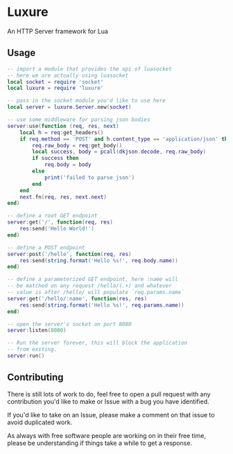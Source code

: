 # Luxure

An HTTP Server framework for Lua

## Usage

```lua
-- import a module that provides the api of luasocket
-- here we are actually using luasocket
local socket = require 'socket'
local luxure = require 'luxure'

-- pass in the socket module you'd like to use here
local server = luxure.Server.new(socket)

-- use some middleware for parsing json bodies
server:use(function (req, res, next)
    local h = req:get_headers()
    if req.method == 'POST' and h.content_type == 'application/json' then
        req.raw_body = req:get_body()
        local success, body = pcall(dkjson.decode, req.raw_body)
        if success then
            req.body = body
        else
            print('failed to parse json')
        end
    end
    next.fn(req, res, next.next)
end)

-- define a root GET endpoint
server:get('/', function(req, res) 
    res:send('Hello World!')
end)

-- define a POST endpoint
server:post('/hello', function(req, res)
    res:send(string.format('Hello %s!', req.body.name))
end)

-- define a parameterized GET endpoint, here :name will
-- be matched on any request /hello/(.+) and whatever
-- value is after /hello/ will populate `req.params.name`
server:get('/hello/:name', function(res, res)
    res:send(string.format('Hello %s!', req.params.name))
end)

-- open the server's socket on port 8080
server:listen(8080)

-- Run the server forever, this will block the application
-- from exiting.
server:run()
```

## Contributing

There is still lots of work to do, feel free to open a pull request with any contribution you'd like to make
or Issue with a bug you have identified.

If you'd like to take on an Issue, please make a comment on that issue to avoid duplicated work.

As always with free software people are working on in their free time, please be understanding
if things take a while to get a response.
